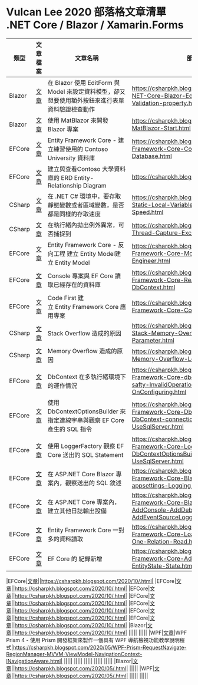 # Vulcan Lee 2020 部落格文章清單 .NET Core / Blazor / Xamarin.Forms

|類型|文章檔案|文章名稱|部落格網址|
|-|-|-|-|
|Blazor|[文章](Blazor/ASP-NET-Core-Blazor-EditForm-EditContext-Form-Validation-property.md)|在 Blazor 使用 EditForm 與 Model 來設定資料模型，卻又想要使用額外按鈕來進行表單資料驗證檢查動作|https://csharpkh.blogspot.com/2020/05/ASP-NET-Core-Blazor-EditForm-EditContext-Form-Validation-property.html|
|Blazor|[文章](Blazor/Blazor-MatBlazor-Start.md)|使用 MatBlazor 來開發 Blazor 專案|https://csharpkh.blogspot.com/2020/05/Blazor-MatBlazor-Start.html|
|EFCore|[文章](EFCore/Entity-Framework-Core-Contoso-University-Database.md)|Entity Framework Core - 建立練習使用的 Contoso University 資料庫|https://csharpkh.blogspot.com/2020/09/Entity-Framework-Core-Contoso-University-Database.html|
|EFCore|[文章](EFCore/Entity-Framework-Core-ERD-Entity-Relationship-Diagram-SSMS.md)|建立與查看Contoso 大學資料庫的 ERD Entity-Relationship Diagram|https://csharpkh.blogspot.com/2020/09/.html|
|CSharp|[文章](CSharp/CSharp-Static-Local-Variable-Object-Access-Speed.md)|在 .NET C# 環境中，要存取靜態變數或者區域變數，是否都是同樣的存取速度|https://csharpkh.blogspot.com/2020/09/CSharp-Static-Local-Variable-Object-Access-Speed.html|
|CSharp|[文章](EFCore/CSharp-Thread-Capture-Exception-async-Method.md)|在執行緒內拋出例外異常，可否捕捉到|https://csharpkh.blogspot.com/2020/09/CSharp-Thread-Capture-Exception-async-Method.html|
|EFCore|[文章](EFCore/Entity-Framework-Core-Model-DbContext-Reverse-Engineer.md)|Entity Framework Core  - 反向工程 建立 Entity Model建立 Entity Model|https://csharpkh.blogspot.com/2020/09/Entity-Framework-Core-Model-DbContext-Reverse-Engineer.html|
|EFCore|[文章](EFCore/Entity-Framework-Core-Read-Query-Table-Record-DbContext.md)|Console 專案與 EF Core 讀取已經存在的資料庫|https://csharpkh.blogspot.com/2020/09/Entity-Framework-Core-Read-Query-Table-Record-DbContext.html|
|EFCore|[文章](EFCore/Entity-Framework-Core-Code-First.md)|Code First 建立 Entity Framework Core 應用專案|https://csharpkh.blogspot.com/2020/09/Entity-Framework-Core-Code-First.html|
|CSharp|[文章](CSharp/Thread-Stack-Memory-Overflow-Local-Variable-Parameter.md)|Stack Overflow 造成的原因|https://csharpkh.blogspot.com/2020/09/Thread-Stack-Memory-Overflow-Local-Variable-Parameter.html|
|CSharp|[文章](CSharp/Heap-Memory-Overflow-Local-new-reference.md)|Memory Overflow 造成的原因|https://csharpkh.blogspot.com/2020/09/Heap-Memory-Overflow-Local-new-reference.html|
|EFCore|[文章](EFCore/Entity-Framework-Core-dbcontext-multi-thread-safty-InvalidOperationException-OnConfiguring.md)|DbContext 在多執行緒環境下的運作情況|https://csharpkh.blogspot.com/2020/10/Entity-Framework-Core-dbcontext-multi-thread-safty-InvalidOperationException-OnConfiguring.html|
|EFCore|[文章](EFCore/Entity-Framework-Core-DbContextOptionsBuilder-DbContext-connection-String-UseSqlServer.md)|使用 DbContextOptionsBuilder 來指定連線字串與觀察 EF Core 產生的 SQL 指令|https://csharpkh.blogspot.com/2020/10/Entity-Framework-Core-DbContextOptionsBuilder-DbContext-connection-String-UseSqlServer.html|
|EFCore|[文章](EFCore/Entity-Framework-Core-LoggerFactory-DbContextOptionsBuilder-DbContext-UseSqlServer.md)|使用 LoggerFactory 觀察 EF Core 送出的 SQL Statement|https://csharpkh.blogspot.com/2020/10/Entity-Framework-Core-LoggerFactory-DbContextOptionsBuilder-DbContext-UseSqlServer.html|
|EFCore|[文章](EFCore/Entity-Framework-Core-Blazor-ILoggerFactory-appsettings-Logging-LogLevel.md)|在 ASP.NET Core Blazor 專案內，觀察送出的 SQL 敘述|https://csharpkh.blogspot.com/2020/10/Entity-Framework-Core-Blazor-ILoggerFactory-appsettings-Logging-LogLevel.html|
|EFCore|[文章](EFCore/Entity-Framework-Core-Blazor-ConfigureLogging-AddConsole-AddDebug-AddEventSourceLogger-AddEventLog.md)|在 ASP.NET Core 專案內，建立其他日誌輸出設備|https://csharpkh.blogspot.com/2020/10/Entity-Framework-Core-Blazor-ConfigureLogging-AddConsole-AddDebug-AddEventSourceLogger-AddEventLog.html|
|EFCore|[文章](EFCore/Entity-Framework-Core-Load-Include-Multiple-Many-One-Relation-Read.md)|Entity Framework Core 一對多的資料讀取|https://csharpkh.blogspot.com/2020/10/Entity-Framework-Core-Load-Include-Multiple-Many-One-Relation-Read.html|
|EFCore|[文章](EFCore/Entity-Framework-Core-Add-Insert-Save-Changed-EntityState-State.md)|EF Core 的 紀錄新增|https://csharpkh.blogspot.com/2020/10/Entity-Framework-Core-Add-Insert-Save-Changed-EntityState-State.html|

|EFCore|[文章](EFCore/.md)||https://csharpkh.blogspot.com/2020/10/.html|
|EFCore|[文章](EFCore/.md)||https://csharpkh.blogspot.com/2020/10/.html|
|EFCore|[文章](EFCore/.md)||https://csharpkh.blogspot.com/2020/10/.html|
|EFCore|[文章](EFCore/.md)||https://csharpkh.blogspot.com/2020/10/.html|
|EFCore|[文章](EFCore/.md)||https://csharpkh.blogspot.com/2020/10/.html|
|EFCore|[文章](EFCore/.md)||https://csharpkh.blogspot.com/2020/10/.html|
|EFCore|[文章](EFCore/.md)||https://csharpkh.blogspot.com/2020/10/.html|
|Blazor|[文章](Blazor/.md)||https://csharpkh.blogspot.com/2020/10/.html|
|||||
|||||
|WPF|[文章](WPF/WPF-Prism-RequestNavigate-RegionManager-MVVM-ViewModel-NavigationContext-INavigationAware.md)|WPF Prism 4 - 使用 Prism 開發框架來製作一個具有 WPF 導航檢視功能教學說明程式|https://csharpkh.blogspot.com/2020/05/WPF-Prism-RequestNavigate-RegionManager-MVVM-ViewModel-NavigationContext-INavigationAware.html|
|||||
|||||
|||||
|||||
|||||
|Blazor|[文章](Blazor/.md)||https://csharpkh.blogspot.com/2020/05/.html|
|||||
|WPF|[文章](WPF/.md)||https://csharpkh.blogspot.com/2020/05/.html|
|||||
|||||

